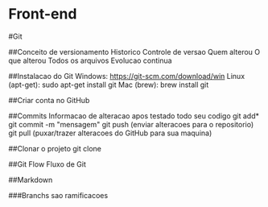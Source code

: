 # Front-end

#Git

##Conceito de versionamento
 Historico
 Controle de versao
 Quem alterou
 O que alterou
 Todos os arquivos
 Evolucao continua

##Instalacao do Git
 Windows: https://git-scm.com/download/win
 Linux (apt-get): sudo apt-get install git
 Mac (brew): brew install git

##Criar conta no GitHub

##Commits
Informacao de alteracao
 apos testado todo seu codigo
 git add*
 git commit -m "mensagem"
 git push (enviar alteracoes para o repositorio)
 git pull (puxar/trazer alteracoes do GitHub para sua maquina)

##Clonar o projeto
 git clone

##Git Flow
 Fluxo de Git

##Markdown

###Branchs
 sao ramificacoes

